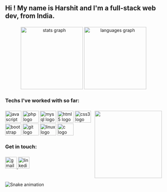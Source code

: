 <h2 align="left">Hi ! My name is Harshit and I'm a full-stack web dev, from India.</h2>

###

<div align="center">
  <img src="http://github-profile-summary-cards.vercel.app/api/cards/profile-details?username=harshitsahush&theme=dracula&custom_title=Harshit's GitHub Stats&username=ha" height="200" alt="stats graph"  />
  <img src="http://github-profile-summary-cards.vercel.app/api/cards/stats?username=harshitsahush&theme=dracula" height="200" alt="languages graph"  />
</div>

###

<h3 align="left">Techs I've worked with so far:</h3>

###

<img align="right" height="216" src="https://user-images.githubusercontent.com/45157446/161337980-87a1b2e4-99ea-4fc8-ab1e-faa61357b40d.gif"  />

###

<div align="left">
  <img src="https://cdn.jsdelivr.net/gh/devicons/devicon/icons/javascript/javascript-original.svg" height="38" width="52" alt="javascript logo"  />
  <img src="https://cdn.jsdelivr.net/gh/devicons/devicon/icons/php/php-original.svg" height="38" width="52" alt="php logo"  />
  <img src="https://cdn.jsdelivr.net/gh/devicons/devicon/icons/mysql/mysql-original.svg" height="38" width="52" alt="mysql logo"  />
  <img src="https://cdn.jsdelivr.net/gh/devicons/devicon/icons/html5/html5-original.svg" height="38" width="52" alt="html5 logo"  />
  <img src="https://cdn.jsdelivr.net/gh/devicons/devicon/icons/css3/css3-original.svg" height="38" width="52" alt="css3 logo"  />
  <img src="https://cdn.jsdelivr.net/gh/devicons/devicon/icons/bootstrap/bootstrap-original.svg" height="38" width="52" alt="bootstrap logo"  />
  <img src="https://cdn.jsdelivr.net/gh/devicons/devicon/icons/git/git-original.svg" height="38" width="52" alt="git logo"  />
  <img src="https://cdn.jsdelivr.net/gh/devicons/devicon/icons/linux/linux-original.svg" height="38" width="52" alt="linux logo"  />
  <img src="https://cdn.jsdelivr.net/gh/devicons/devicon/icons/c/c-original.svg" height="38" width="52" alt="c logo"  />
</div>

###

<h3 align="left">Get in touch:</h3>

###

<div align="left">
  <a href="mailto:harshitsahu.sh@gmail.com" target="_blank">
    <img src="https://img.shields.io/static/v1?message=Gmail&logo=gmail&label=&color=D14836&logoColor=white&labelColor=&style=for-the-badge" height="37" alt="gmail logo"  />
  </a>
  <a href="https://www.linkedin.com/in/harshitsahush/" target="_blank">
    <img src="https://img.shields.io/static/v1?message=LinkedIn&logo=linkedin&label=&color=0077B5&logoColor=white&labelColor=&style=for-the-badge" height="37" alt="linkedin logo"  />
  </a>
</div>

###

<br clear="both">

<img src="https://raw.githubusercontent.com/ha/ha/blob/output/snake.svg" alt="Snake animation" />

###
